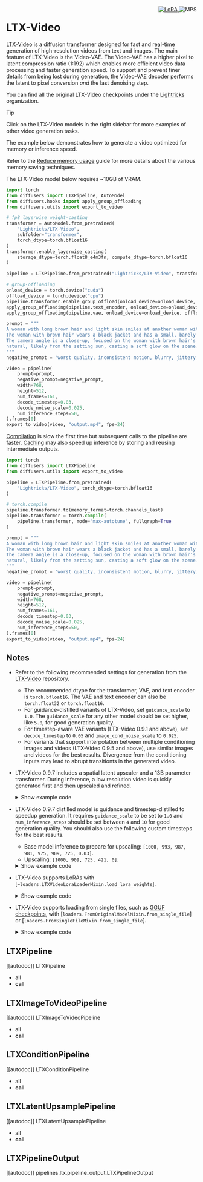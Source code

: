 <!-- Copyright 2025 The HuggingFace Team. All rights reserved.
#
# Licensed under the Apache License, Version 2.0 (the "License");
# you may not use this file except in compliance with the License.
# You may obtain a copy of the License at
#
#     http://www.apache.org/licenses/LICENSE-2.0
#
# Unless required by applicable law or agreed to in writing, software
# distributed under the License is distributed on an "AS IS" BASIS,
# WITHOUT WARRANTIES OR CONDITIONS OF ANY KIND, either express or implied.
# See the License for the specific language governing permissions and
# limitations under the License. -->

<div style="float: right;">
  <div class="flex flex-wrap space-x-1">
    <a href="https://huggingface.co/docs/diffusers/main/en/tutorials/using_peft_for_inference" target="_blank" rel="noopener">
      <img alt="LoRA" src="https://img.shields.io/badge/LoRA-d8b4fe?style=flat"/>
    </a>
    <img alt="MPS" src="https://img.shields.io/badge/MPS-000000?style=flat&logo=apple&logoColor=white%22">
  </div>
</div>

# LTX-Video

[LTX-Video](https://huggingface.co/Lightricks/LTX-Video) is a diffusion transformer designed for fast and real-time generation of high-resolution videos from text and images. The main feature of LTX-Video is the Video-VAE. The Video-VAE has a higher pixel to latent compression ratio (1:192) which enables more efficient video data processing and faster generation speed. To support and prevent finer details from being lost during generation, the Video-VAE decoder performs the latent to pixel conversion *and* the last denoising step.

You can find all the original LTX-Video checkpoints under the [Lightricks](https://huggingface.co/Lightricks) organization.

> [!TIP]
> Click on the LTX-Video models in the right sidebar for more examples of other video generation tasks.

The example below demonstrates how to generate a video optimized for memory or inference speed.

<hfoptions id="usage">
<hfoption id="memory">

Refer to the [Reduce memory usage](../../optimization/memory) guide for more details about the various memory saving techniques.

The LTX-Video model below requires ~10GB of VRAM.

```py
import torch
from diffusers import LTXPipeline, AutoModel
from diffusers.hooks import apply_group_offloading
from diffusers.utils import export_to_video

# fp8 layerwise weight-casting
transformer = AutoModel.from_pretrained(
    "Lightricks/LTX-Video",
    subfolder="transformer",
    torch_dtype=torch.bfloat16
)
transformer.enable_layerwise_casting(
    storage_dtype=torch.float8_e4m3fn, compute_dtype=torch.bfloat16
)

pipeline = LTXPipeline.from_pretrained("Lightricks/LTX-Video", transformer=transformer, torch_dtype=torch.bfloat16)

# group-offloading
onload_device = torch.device("cuda")
offload_device = torch.device("cpu")
pipeline.transformer.enable_group_offload(onload_device=onload_device, offload_device=offload_device, offload_type="leaf_level", use_stream=True)
apply_group_offloading(pipeline.text_encoder, onload_device=onload_device, offload_type="block_level", num_blocks_per_group=2)
apply_group_offloading(pipeline.vae, onload_device=onload_device, offload_type="leaf_level")

prompt = """
A woman with long brown hair and light skin smiles at another woman with long blonde hair.
The woman with brown hair wears a black jacket and has a small, barely noticeable mole on her right cheek.
The camera angle is a close-up, focused on the woman with brown hair's face. The lighting is warm and 
natural, likely from the setting sun, casting a soft glow on the scene. The scene appears to be real-life footage
"""
negative_prompt = "worst quality, inconsistent motion, blurry, jittery, distorted"

video = pipeline(
    prompt=prompt,
    negative_prompt=negative_prompt,
    width=768,
    height=512,
    num_frames=161,
    decode_timestep=0.03,
    decode_noise_scale=0.025,
    num_inference_steps=50,
).frames[0]
export_to_video(video, "output.mp4", fps=24)
```

</hfoption>
<hfoption id="inference speed">

[Compilation](../../optimization/fp16#torchcompile) is slow the first time but subsequent calls to the pipeline are faster. [Caching](../../optimization/cache) may also speed up inference by storing and reusing intermediate outputs.

```py
import torch
from diffusers import LTXPipeline
from diffusers.utils import export_to_video

pipeline = LTXPipeline.from_pretrained(
    "Lightricks/LTX-Video", torch_dtype=torch.bfloat16
)

# torch.compile
pipeline.transformer.to(memory_format=torch.channels_last)
pipeline.transformer = torch.compile(
    pipeline.transformer, mode="max-autotune", fullgraph=True
)

prompt = """
A woman with long brown hair and light skin smiles at another woman with long blonde hair.
The woman with brown hair wears a black jacket and has a small, barely noticeable mole on her right cheek.
The camera angle is a close-up, focused on the woman with brown hair's face. The lighting is warm and 
natural, likely from the setting sun, casting a soft glow on the scene. The scene appears to be real-life footage
"""
negative_prompt = "worst quality, inconsistent motion, blurry, jittery, distorted"

video = pipeline(
    prompt=prompt,
    negative_prompt=negative_prompt,
    width=768,
    height=512,
    num_frames=161,
    decode_timestep=0.03,
    decode_noise_scale=0.025,
    num_inference_steps=50,
).frames[0]
export_to_video(video, "output.mp4", fps=24)
```

</hfoption>
</hfoptions>

## Notes

- Refer to the following recommended settings for generation from the [LTX-Video](https://github.com/Lightricks/LTX-Video) repository.

  - The recommended dtype for the transformer, VAE, and text encoder is `torch.bfloat16`. The VAE and text encoder can also be `torch.float32` or `torch.float16`.
  - For guidance-distilled variants of LTX-Video, set `guidance_scale` to `1.0`. The `guidance_scale` for any other model should be set higher, like `5.0`, for good generation quality.
  - For timestep-aware VAE variants (LTX-Video 0.9.1 and above), set `decode_timestep` to `0.05` and `image_cond_noise_scale` to `0.025`.
  - For variants that support interpolation between multiple conditioning images and videos (LTX-Video 0.9.5 and above), use similar images and videos for the best results. Divergence from the conditioning inputs may lead to abrupt transitionts in the generated video.

- LTX-Video 0.9.7 includes a spatial latent upscaler and a 13B parameter transformer. During inference, a low resolution video is quickly generated first and then upscaled and refined.

  <details>
  <summary>Show example code</summary>

  ```py
  import torch
  from diffusers import LTXConditionPipeline, LTXLatentUpsamplePipeline
  from diffusers.pipelines.ltx.pipeline_ltx_condition import LTXVideoCondition
  from diffusers.utils import export_to_video, load_video

  pipeline = LTXConditionPipeline.from_pretrained("Lightricks/LTX-Video-0.9.7-dev", torch_dtype=torch.bfloat16)
  pipeline_upsample = LTXLatentUpsamplePipeline.from_pretrained("Lightricks/ltxv-spatial-upscaler-0.9.7", vae=pipeline.vae, torch_dtype=torch.bfloat16)
  pipeline.to("cuda")
  pipe_upsample.to("cuda")
  pipeline.vae.enable_tiling()

  def round_to_nearest_resolution_acceptable_by_vae(height, width):
      height = height - (height % pipeline.vae_temporal_compression_ratio)
      width = width - (width % pipeline.vae_temporal_compression_ratio)
      return height, width

  video = load_video(
      "https://huggingface.co/datasets/huggingface/documentation-images/resolve/main/diffusers/cosmos/cosmos-video2world-input-vid.mp4"
  )[:21]  # only use the first 21 frames as conditioning
  condition1 = LTXVideoCondition(video=video, frame_index=0)

  prompt = """
  The video depicts a winding mountain road covered in snow, with a single vehicle 
  traveling along it. The road is flanked by steep, rocky cliffs and sparse vegetation. 
  The landscape is characterized by rugged terrain and a river visible in the distance. 
  The scene captures the solitude and beauty of a winter drive through a mountainous region.
  """
  negative_prompt = "worst quality, inconsistent motion, blurry, jittery, distorted"
  expected_height, expected_width = 768, 1152
  downscale_factor = 2 / 3
  num_frames = 161

  # 1. Generate video at smaller resolution
  # Text-only conditioning is also supported without the need to pass `conditions`
  downscaled_height, downscaled_width = int(expected_height * downscale_factor), int(expected_width * downscale_factor)
  downscaled_height, downscaled_width = round_to_nearest_resolution_acceptable_by_vae(downscaled_height, downscaled_width)
  latents = pipeline(
      conditions=[condition1],
      prompt=prompt,
      negative_prompt=negative_prompt,
      width=downscaled_width,
      height=downscaled_height,
      num_frames=num_frames,
      num_inference_steps=30,
      decode_timestep=0.05,
      decode_noise_scale=0.025,
      image_cond_noise_scale=0.0,
      guidance_scale=5.0,
      guidance_rescale=0.7,
      generator=torch.Generator().manual_seed(0),
      output_type="latent",
  ).frames

  # 2. Upscale generated video using latent upsampler with fewer inference steps
  # The available latent upsampler upscales the height/width by 2x
  upscaled_height, upscaled_width = downscaled_height * 2, downscaled_width * 2
  upscaled_latents = pipe_upsample(
      latents=latents,
      output_type="latent"
  ).frames

  # 3. Denoise the upscaled video with few steps to improve texture (optional, but recommended)
  video = pipeline(
      conditions=[condition1],
      prompt=prompt,
      negative_prompt=negative_prompt,
      width=upscaled_width,
      height=upscaled_height,
      num_frames=num_frames,
      denoise_strength=0.4,  # Effectively, 4 inference steps out of 10
      num_inference_steps=10,
      latents=upscaled_latents,
      decode_timestep=0.05,
      decode_noise_scale=0.025,
      image_cond_noise_scale=0.0,
      guidance_scale=5.0,
      guidance_rescale=0.7,
      generator=torch.Generator().manual_seed(0),
      output_type="pil",
  ).frames[0]

  # 4. Downscale the video to the expected resolution
  video = [frame.resize((expected_width, expected_height)) for frame in video]

  export_to_video(video, "output.mp4", fps=24)
  ```

  </details>

- LTX-Video 0.9.7 distilled model is guidance and timestep-distilled to speedup generation. It requires `guidance_scale` to be set to `1.0` and `num_inference_steps` should be set between `4` and `10` for good generation quality. You should also use the following custom timesteps for the best results.

  - Base model inference to prepare for upscaling: `[1000, 993, 987, 981, 975, 909, 725, 0.03]`.
  - Upscaling: `[1000, 909, 725, 421, 0]`.

  <details>
  <summary>Show example code</summary>

  ```py
  import torch
  from diffusers import LTXConditionPipeline, LTXLatentUpsamplePipeline
  from diffusers.pipelines.ltx.pipeline_ltx_condition import LTXVideoCondition
  from diffusers.utils import export_to_video, load_video

  pipeline = LTXConditionPipeline.from_pretrained("Lightricks/LTX-Video-0.9.7-distilled", torch_dtype=torch.bfloat16)
  pipe_upsample = LTXLatentUpsamplePipeline.from_pretrained("Lightricks/ltxv-spatial-upscaler-0.9.7", vae=pipeline.vae, torch_dtype=torch.bfloat16)
  pipeline.to("cuda")
  pipe_upsample.to("cuda")
  pipeline.vae.enable_tiling()

  def round_to_nearest_resolution_acceptable_by_vae(height, width):
      height = height - (height % pipeline.vae_temporal_compression_ratio)
      width = width - (width % pipeline.vae_temporal_compression_ratio)
      return height, width

  prompt = """
  artistic anatomical 3d render, utlra quality, human half full male body with transparent 
  skin revealing structure instead of organs, muscular, intricate creative patterns, 
  monochromatic with backlighting, lightning mesh, scientific concept art, blending biology 
  with botany, surreal and ethereal quality, unreal engine 5, ray tracing, ultra realistic, 
  16K UHD, rich details. camera zooms out in a rotating fashion
  """
  negative_prompt = "worst quality, inconsistent motion, blurry, jittery, distorted"
  expected_height, expected_width = 768, 1152
  downscale_factor = 2 / 3
  num_frames = 161

  # 1. Generate video at smaller resolution
  downscaled_height, downscaled_width = int(expected_height * downscale_factor), int(expected_width * downscale_factor)
  downscaled_height, downscaled_width = round_to_nearest_resolution_acceptable_by_vae(downscaled_height, downscaled_width)
  latents = pipeline(
      prompt=prompt,
      negative_prompt=negative_prompt,
      width=downscaled_width,
      height=downscaled_height,
      num_frames=num_frames,
      timesteps=[1000, 993, 987, 981, 975, 909, 725, 0.03],
      decode_timestep=0.05,
      decode_noise_scale=0.025,
      image_cond_noise_scale=0.0,
      guidance_scale=1.0,
      guidance_rescale=0.7,
      generator=torch.Generator().manual_seed(0),
      output_type="latent",
  ).frames

  # 2. Upscale generated video using latent upsampler with fewer inference steps
  # The available latent upsampler upscales the height/width by 2x
  upscaled_height, upscaled_width = downscaled_height * 2, downscaled_width * 2
  upscaled_latents = pipe_upsample(
      latents=latents,
      adain_factor=1.0,
      output_type="latent"
  ).frames

  # 3. Denoise the upscaled video with few steps to improve texture (optional, but recommended)
  video = pipeline(
      prompt=prompt,
      negative_prompt=negative_prompt,
      width=upscaled_width,
      height=upscaled_height,
      num_frames=num_frames,
      denoise_strength=0.999,  # Effectively, 4 inference steps out of 5
      timesteps=[1000, 909, 725, 421, 0],
      latents=upscaled_latents,
      decode_timestep=0.05,
      decode_noise_scale=0.025,
      image_cond_noise_scale=0.0,
      guidance_scale=1.0,
      guidance_rescale=0.7,
      generator=torch.Generator().manual_seed(0),
      output_type="pil",
  ).frames[0]

  # 4. Downscale the video to the expected resolution
  video = [frame.resize((expected_width, expected_height)) for frame in video]

  export_to_video(video, "output.mp4", fps=24)
  ```

  </details>

- LTX-Video supports LoRAs with [`~loaders.LTXVideoLoraLoaderMixin.load_lora_weights`].

  <details>
  <summary>Show example code</summary>

  ```py
  import torch
  from diffusers import LTXConditionPipeline
  from diffusers.utils import export_to_video, load_image

  pipeline = LTXConditionPipeline.from_pretrained(
      "Lightricks/LTX-Video-0.9.5", torch_dtype=torch.bfloat16
  )

  pipeline.load_lora_weights("Lightricks/LTX-Video-Cakeify-LoRA", adapter_name="cakeify")
  pipeline.set_adapters("cakeify")

  # use "CAKEIFY" to trigger the LoRA
  prompt = "CAKEIFY a person using a knife to cut a cake shaped like a Pikachu plushie"
  image = load_image("https://huggingface.co/Lightricks/LTX-Video-Cakeify-LoRA/resolve/main/assets/images/pikachu.png")

  video = pipeline(
      prompt=prompt,
      image=image,
      width=576,
      height=576,
      num_frames=161,
      decode_timestep=0.03,
      decode_noise_scale=0.025,
      num_inference_steps=50,
  ).frames[0]
  export_to_video(video, "output.mp4", fps=26)
  ```

  </details>

- LTX-Video supports loading from single files, such as [GGUF checkpoints](../../quantization/gguf), with [`loaders.FromOriginalModelMixin.from_single_file`] or [`loaders.FromSingleFileMixin.from_single_file`].

  <details>
  <summary>Show example code</summary>

  ```py
  import torch
  from diffusers.utils import export_to_video
  from diffusers import LTXPipeline, AutoModel, GGUFQuantizationConfig

  transformer = AutoModel.from_single_file(
      "https://huggingface.co/city96/LTX-Video-gguf/blob/main/ltx-video-2b-v0.9-Q3_K_S.gguf"
      quantization_config=GGUFQuantizationConfig(compute_dtype=torch.bfloat16),
      torch_dtype=torch.bfloat16
  )
  pipeline = LTXPipeline.from_pretrained(
      "Lightricks/LTX-Video",
      transformer=transformer,
      torch_dtype=torch.bfloat16
  )
  ```

  </details>

## LTXPipeline

[[autodoc]] LTXPipeline
  - all
  - __call__

## LTXImageToVideoPipeline

[[autodoc]] LTXImageToVideoPipeline
  - all
  - __call__

## LTXConditionPipeline

[[autodoc]] LTXConditionPipeline
  - all
  - __call__

## LTXLatentUpsamplePipeline

[[autodoc]] LTXLatentUpsamplePipeline
  - all
  - __call__

## LTXPipelineOutput

[[autodoc]] pipelines.ltx.pipeline_output.LTXPipelineOutput
